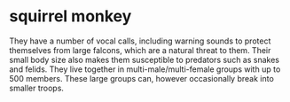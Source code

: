 # squirrel monkey
They have a number of vocal calls, including warning sounds to protect themselves from large falcons, which are a natural threat to them. Their small body size also makes them susceptible to predators such as snakes and felids. They live together in multi-male/multi-female groups with up to 500 members. These large groups can, however occasionally break into smaller troops.
